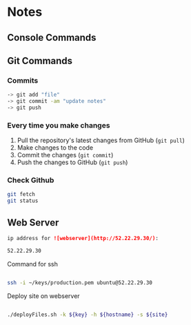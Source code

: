 # Notes

## Console Commands

## Git Commands

### Commits

```sh
-> git add "file"
-> git commit -am "update notes"
-> git push
```

### Every time you make changes

1. Pull the repository's latest changes from GitHub (`git pull`)
2. Make changes to the code
3. Commit the changes (`git commit`)
4. Push the changes to GitHub (`git push`)

### Check Github

```sh
git fetch
git status
```

## Web Server

```md
ip address for ![webserver](http://52.22.29.30/):

52.22.29.30
```
Command for ssh

```sh

ssh -i ~/keys/production.pem ubuntu@52.22.29.30

```
Deploy site on webserver

```sh

./deployFiles.sh -k ${key} -h ${hostname} -s ${site}

```